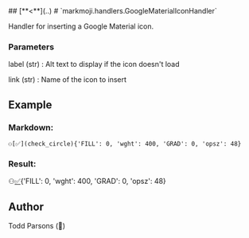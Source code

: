 <head><link rel='stylesheet' href='../style/style.css'></link></head>
## [**<**](..)
# `markmoji.handlers.GoogleMaterialIconHandler`

Handler for inserting a Google Material icon.

### Parameters
label (str)
:    Alt text to display if the icon doesn't load

link (str)
:    Name of the icon to insert

## Example
### Markdown:
```
⚇[✅](check_circle){'FILL': 0, 'wght': 400, 'GRAD': 0, 'opsz': 48}
```
### Result:
⚇[✅](check_circle){'FILL': 0, 'wght': 400, 'GRAD': 0, 'opsz': 48}

## Author
Todd Parsons (🦊)
